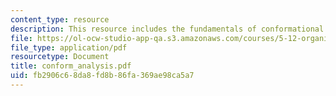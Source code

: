 ```yaml
---
content_type: resource
description: This resource includes the fundamentals of conformational analysis.
file: https://ol-ocw-studio-app-qa.s3.amazonaws.com/courses/5-12-organic-chemistry-i-spring-2005/fb2906c68da8fd8b86fa369ae98ca5a7_conform_analysis.pdf
file_type: application/pdf
resourcetype: Document
title: conform_analysis.pdf
uid: fb2906c6-8da8-fd8b-86fa-369ae98ca5a7
---
```

